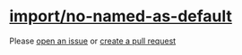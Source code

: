 [import/no-named-as-default](https://github.com/import-js/eslint-plugin-import/blob/v2.25.4/docs/rules/no-named-as-default.md)
==============================================================================================================================
Please [open an issue](https://github.com/professional-js/eslint-config/issues/new)
or [create a pull request](https://github.com/professional-js/eslint-config/edit/main/src/rules-configurations/import/no-named-as-default.md)
